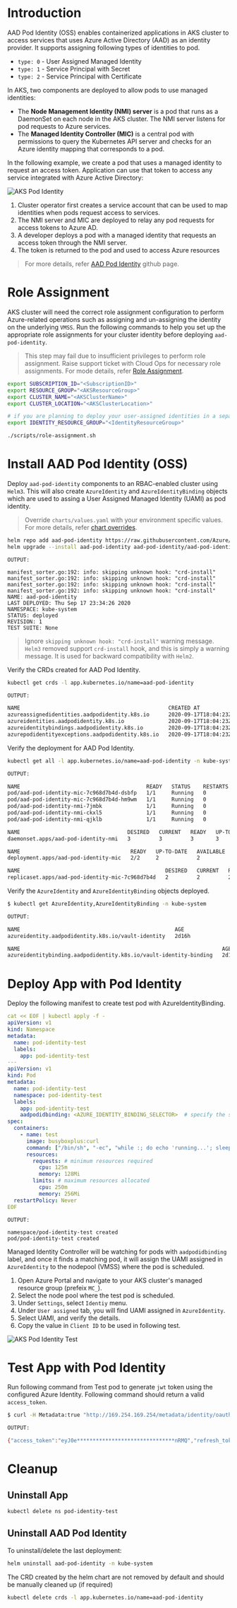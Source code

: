# Introduction

AAD Pod Identity (OSS) enables containerized applications in AKS cluster to access services that uses Azure Active Directory (AAD) as an identity provider. It supports assigning following types of identities to pod. 

- `type: 0` - User Assigned Managed Identity
- `type: 1` - Service Principal with Secret
- `type: 2` - Service Principal with Certificate

In AKS, two components are deployed to allow pods to use managed identities:

- The **Node Management Identity (NMI) server** is a pod that runs as a DaemonSet on each node in the AKS cluster. The NMI server listens for pod requests to Azure services.
- The **Managed Identity Controller (MIC)** is a central pod with permissions to query the Kubernetes API server and checks for an Azure identity mapping that corresponds to a pod.

In the following example, we create a pod that uses a managed identity to request an access token. Application can use that token to access any service integrated with Azure Active Directory:

![AKS Pod Identity](./img/aks-pod-identities.png)

1. Cluster operator first creates a service account that can be used to map identities when pods request access to services.
2. The NMI server and MIC are deployed to relay any pod requests for access tokens to Azure AD.
3. A developer deploys a pod with a managed identity that requests an access token through the NMI server.
4. The token is returned to the pod and used to access Azure resources

> For more details, refer [AAD Pod Identity](https://github.com/Azure/aad-pod-identity) github page.

# Role Assignment

AKS cluster will need the correct role assignment configuration to perform Azure-related operations such as assigning and un-assigning the identity on the underlying `VMSS`. Run the following commands to help you set up the appropriate role assignments for your cluster identity before deploying `aad-pod-identity`.

> This step may fail due to insufficient privileges to perform role assignment. Raise support ticket with Cloud Ops for necessary role assignments. For mode details, refer [Role Assignment](https://github.com/Azure/aad-pod-identity/blob/master/docs/readmes/README.role-assignment.md).

```sh
export SUBSCRIPTION_ID="<SubscriptionID>"
export RESOURCE_GROUP="<AKSResourceGroup>"
export CLUSTER_NAME="<AKSClusterName>"
export CLUSTER_LOCATION="<AKSClusterLocation>"

# if you are planning to deploy your user-assigned identities in a separate resource group
export IDENTITY_RESOURCE_GROUP="<IdentityResourceGroup>"

./scripts/role-assignment.sh
```

# Install AAD Pod Identity (OSS)

Deploy `aad-pod-identity` components to an RBAC-enabled cluster using `Helm3`. This will also create `AzureIdentity` and `AzureIdentityBinding` objects which are used to assing a User Assigned Managed Identity (UAMI) as pod identity.

> Override `charts/values.yaml` with your environment specific values. For more details, refer [chart overrides](https://github.com/Azure/aad-pod-identity/tree/master/charts/aad-pod-identity#configuration).

```sh
helm repo add aad-pod-identity https://raw.githubusercontent.com/Azure/aad-pod-identity/master/charts
helm upgrade --install aad-pod-identity aad-pod-identity/aad-pod-identity -n kube-system -f charts/values.yaml
```

```
OUTPUT:

manifest_sorter.go:192: info: skipping unknown hook: "crd-install"
manifest_sorter.go:192: info: skipping unknown hook: "crd-install"
manifest_sorter.go:192: info: skipping unknown hook: "crd-install"
manifest_sorter.go:192: info: skipping unknown hook: "crd-install"
NAME: aad-pod-identity
LAST DEPLOYED: Thu Sep 17 23:34:26 2020
NAMESPACE: kube-system
STATUS: deployed
REVISION: 1
TEST SUITE: None
```

> Ignore `skipping unknown hook: "crd-install"` warning message. `Helm3` removed support `crd-install` hook, and this is simply a warning message. It is used for backward compatibility with `Helm2`.

Verify the CRDs created for AAD Pod Identity.

```sh
kubectl get crds -l app.kubernetes.io/name=aad-pod-identity

OUTPUT:

NAME                                               CREATED AT
azureassignedidentities.aadpodidentity.k8s.io      2020-09-17T18:04:23Z
azureidentities.aadpodidentity.k8s.io              2020-09-17T18:04:23Z
azureidentitybindings.aadpodidentity.k8s.io        2020-09-17T18:04:23Z
azurepodidentityexceptions.aadpodidentity.k8s.io   2020-09-17T18:04:23Z
```

Verify the deployment for AAD Pod Identity.

```sh
kubectl get all -l app.kubernetes.io/name=aad-pod-identity -n kube-system

OUTPUT:

NAME                                        READY   STATUS    RESTARTS   AGE
pod/aad-pod-identity-mic-7c968d7b4d-dsbfp   1/1     Running   0          25m
pod/aad-pod-identity-mic-7c968d7b4d-hm9wm   1/1     Running   0          25m
pod/aad-pod-identity-nmi-7jmbk              1/1     Running   0          25m
pod/aad-pod-identity-nmi-ckxl5              1/1     Running   0          25m
pod/aad-pod-identity-nmi-qjklb              1/1     Running   0          25m

NAME                                  DESIRED   CURRENT   READY   UP-TO-DATE   AVAILABLE   NODE SELECTOR            AGE
daemonset.apps/aad-pod-identity-nmi   3         3         3       3            3           kubernetes.io/os=linux   25m

NAME                                   READY   UP-TO-DATE   AVAILABLE   AGE
deployment.apps/aad-pod-identity-mic   2/2     2            2           25m

NAME                                              DESIRED   CURRENT   READY   AGE
replicaset.apps/aad-pod-identity-mic-7c968d7b4d   2         2         2       25m

```

Verify the `AzureIdentity` and `AzureIdentityBinding` objects deployed.

```sh
$ kubectl get AzureIdentity,AzureIdentityBinding -n kube-system

OUTPUT:

NAME                                                 AGE
azureidentity.aadpodidentity.k8s.io/vault-identity   2d16h

NAME                                                                AGE
azureidentitybinding.aadpodidentity.k8s.io/vault-identity-binding   2d16h
```

# Deploy App with Pod Identity

Deploy the following manifest to create test pod with AzureIdentityBinding.

```yaml
cat << EOF | kubectl apply -f -
apiVersion: v1
kind: Namespace
metadata:
  name: pod-identity-test
  labels:
    app: pod-identity-test
---
apiVersion: v1
kind: Pod
metadata:
  name: pod-identity-test
  namespace: pod-identity-test
  labels:
    app: pod-identity-test
    aadpodidbinding: <AZURE_IDENTITY_BINDING_SELECTOR>  # specify the selector defined in AzureIdentityBinding
spec:
  containers:
    - name: test
      image: busyboxplus:curl
      command: ["/bin/sh", "-ec", "while :; do echo 'running...'; sleep 30 ; done"]
      resources:
        requests: # minimum resources required
          cpu: 125m
          memory: 128Mi
        limits: # maximum resources allocated
          cpu: 250m
          memory: 256Mi
  restartPolicy: Never
EOF
```

```
OUTPUT:

namespace/pod-identity-test created
pod/pod-identity-test created
```

Managed Identity Controller will be watching for pods with `aadpodidbinding` label, and once it finds a matching pod, it will assign the UAMI assigned in `AzureIdentity` to the nodepool (VMSS) where the pod is scheduled. 

1. Open Azure Portal and navigate to your AKS cluster's managed resource group (prefeix `MC_`). 
2. Select the node pool where the test pod is scheduled.
3. Under `Settings`, select `Identiy` menu. 
4. Under `User assigned` tab, you will find UAMI assigned in `AzureIdentity`.
5. Select UAMI, and verify the details.
6. Copy the value in `Client ID` to be used in following test. 

![AKS Pod Identity Test](./img/aks-pod-identity-test.png)

# Test App with Pod Identity

Run following command from Test pod to generate `jwt` token using the configured Azure Identity. Following command should return a valid `access_token`.

```sh
$ curl -H Metadata:true "http://169.254.169.254/metadata/identity/oauth2/token?api-version=2018-02-01&resource=https%3A%2F%2Fmanagement.azure.com/&client_id=<UAMI CLIENT ID>"

OUTPUT:

{"access_token":"eyJ0e*******************************nRMQ","refresh_token":"","expires_in":"86399","expires_on":"1600515495","not_before":"1600"}
```

# Cleanup

## Uninstall App 

```sh
kubectl delete ns pod-identity-test
```

## Uninstall AAD Pod Identity

To uninstall/delete the last deployment:

```sh
helm uninstall aad-pod-identity -n kube-system
```

The CRD created by the helm chart are not removed by default and should be manually cleaned up (if required)

```sh
kubectl delete crds -l app.kubernetes.io/name=aad-pod-identity
```
